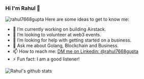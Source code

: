 ### Hi I'm Rahul 👋
<img src="https://komarev.com/ghpvc/?username=rahul7668gupta&label=Views&color=blue&style=plastic" alt="rahul7668gupta" />
<!--
**rahul7668gupta/rahul7668gupta** is a ✨ _special_ ✨ repository because its `README.md` (this file) appears on your GitHub profile.
-->
Here are some ideas to get to know me:

- 🔭 I’m currently working on building Airstack.
- 👯 I’m looking to volunteer at web3 events.
- 🤔 I’m looking for help with getting started on a business.
- 💬 Ask me about Golang, Blockchain and Business.
- 📫 How to reach me: [DM me on Linkedin: @rahul7668gupta]([https://www.google.com/search?q=rahul7668gupta](https://www.linkedin.com/in/rahul7668gupta))
- ⚡ Fun fact: I am a good listener!

![Rahul's github stats](https://github-readme-stats.vercel.app/api?username=rahul7668gupta)
